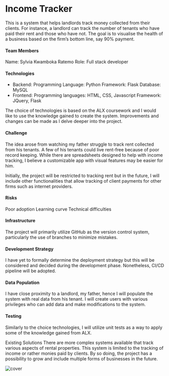 # Income Tracker
This is a system that helps landlords track money collected from their clients. For instance, a landlord can track the number of tenants who have paid their rent and those who have not. The goal is to visualise the health of a business based on the firm’s bottom line, say 90% payment.

#### Team Members
Name: Sylvia Kwamboka Ratemo
Role: Full stack developer

#### Technologies
* Backend:
Programming Language: Python
Framework: Flask
Database: MySQL
* Frontend:
Programming languages: HTML, CSS, Javascript
Framework: JQuery, Flask

The choice of technologies is based on the ALX coursework and I would like to use the knowledge gained to create the system. Improvements and changes can be made as I delve deeper into the project.

#### Challenge
The idea arose from watching my father struggle to track rent collected from his tenants. A few of his tenants could live rent-free because of poor record keeping. While there are spreadsheets designed to help with income tracking, I believe a customizable app with visual features may be easier for him. 

Initially, the project will be restricted to tracking rent but in the future, I will include other functionalities that allow tracking of client payments for other firms such as internet providers.

#### Risks
Poor adoption
Learning curve
Technical difficulties

#### Infrastructure
The project will primarily utilize GitHub as the version control system, particularly the use of branches to minimize mistakes.

#### Development Strategy
I have yet to formally determine the deployment strategy but this will be considered and decided during the development phase. Nonetheless, CI/CD pipeline will be adopted.

#### Data Population
I have close proximity to a landlord, my father, hence I will populate the system with real data from his tenant. I will create users with various privileges who can add data and make modifications to the system.

#### Testing
Similarly to the choice technologies, I will utilize unit tests as a way to apply some of the knowledge gained from ALX. 

Existing Solutions
There are more complex systems available that track various aspects of rental properties. This system is limited to the tracking of income or rather monies paid by clients. By so doing, the project has a possibility to grow and include multiple forms of businesses in the future.
 
![cover](https://github.com/SylviaRatemo/incometrack/assets/12081174/431f547b-b782-4233-bb27-2ed71491e2aa)
